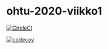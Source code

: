 # ohtu-2020-viikko1

[![CircleCI](https://circleci.com/gh/leenakh/ohtu-2020-viikko1.svg?style=svg)](https://circleci.com/gh/leenakh/ohtu-2020-viikko1)

[![codecov](https://codecov.io/gh/leenakh/ohtu-2020-viikko1/branch/master/graph/badge.svg)](https://codecov.io/gh/leenakh/ohtu-2020-viikko1)

